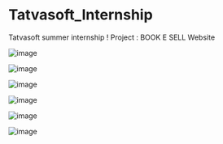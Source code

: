 # Tatvasoft_Internship
Tatvasoft summer internship !
Project : BOOK E SELL Website


![image](https://github.com/DarshaK1Just/Tatvasoft_15_internship/assets/88178092/18374e2a-22e2-4eb2-8404-f661005774cf)

![image](https://github.com/DarshaK1Just/Tatvasoft_15_internship/assets/88178092/2002d744-091e-4d09-be0f-540fba1b89e1)

![image](https://github.com/DarshaK1Just/Tatvasoft_15_internship/assets/88178092/588649c9-c727-4daf-b564-1a7189904044)

![image](https://github.com/DarshaK1Just/Tatvasoft_15_internship/assets/88178092/7910b2d3-15bf-4e3d-a78e-91febb110dda)

![image](https://github.com/DarshaK1Just/Tatvasoft_15_internship/assets/88178092/6c0b2a91-9ce1-4281-a38e-5402fa581a21)

![image](https://github.com/DarshaK1Just/Tatvasoft_15_internship/assets/88178092/aea9fb8a-77e2-4bd0-8456-7b11b004803c)






